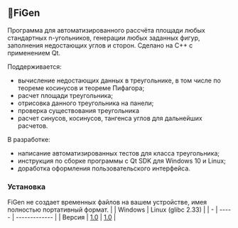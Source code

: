 ## 📐FiGen 
Программа для автоматизированного рассчёта площади любых стандартных n-угольников, генерации любых заданных фигур, заполнения недостающих углов и сторон. Сделано на C++ с применением Qt.

Поддерживается:
* вычисление недостающих данных в треугольнике, в том числе по теореме косинусов и теореме Пифагора;
* расчет площади треугольника;
* отрисовка данного треугольника на панели;
* проверка существования треугольника
* расчет синусов, косинусов, тангенса углов для дальнейших расчетов.

В разработке:
* написание автоматизированных тестов для класса треугольника;
* инструкция по сборке программы с Qt SDK для Windows 10 и Linux;
* доработка оформления пользовательского интерфейса.

### Установка
FiGen не создает временных файлов на вашем устройстве, имея полностью портативный формат. 
| | Windows | Linux (glibc 2.33) |
| - | ----- | ------------- |
| Версия | [1.0](https://example.com/) | [1.0](https://example.com) |


